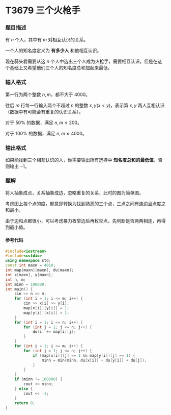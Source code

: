 # T3679 三个火枪手

### 题目描述

有 $n$ 个人，其中有 $m$ 对相互认识的关系。

一个人的知名度定义为 **有多少人** 和他相互认识。

现在蒜头君需要从这 $n$ 个人中选出三个人成为火枪手，需要相互认识，但是在这个基础上又希望他们三个人的知名度总和加起来最低。

### 输入格式

第一行为两个整数 $n,m$，都不大于 $4000$。

往后 $m$ 行每一行输入两个不超过 $n$ 的整数 $x,y(x < y)$，表示第 $x,y$ 两人互相认识（数据中有可能会有重复的认识关系）。

对于 $50\%$ 的数据，满足 $n,m\le 200$。

对于 $100\%$ 的数据，满足 $n,m\le 4000$。

### 输出格式

如果能找到三个相互认识的人，你需要输出所有选择中 **知名度总和的最低值**，否则输出 $-1$。


<div style="page-break-after: always"></div>

### 题解

将人抽象成点，关系抽象成边，忽略重复的关系，此时的图为简单图。

考虑图上每个点的度，题意即转换为找到熟悉的三个点，三点之间有连边且点度之和最小。

由于边和点都很小，可以考虑暴力枚举边后再枚举点，先判断是否两两相连，再得到最小值。

#### 参考代码

```cpp
#include<iostream>
#include<cstdio>
using namespace std;
const int maxn = 4010;
int map[maxn][maxn], du[maxn];
int x[maxn], y[maxn];
int n, m;
int minn = 100000;
int main() {
    cin >> n >> m;
    for (int i = 1; i <= m; i++) {
        cin >> x[i] >> y[i];
        map[x[i]][y[i]] = 1;
        map[y[i]][x[i]] = 1;
    }
    for (int i = 1; i <= n; i++) {
        for (int j = 1; j <= n; j++) {
            du[i] += map[i][j];
        }
    }
    for (int i = 1; i <= m; i++) {
        for (int j = 1; j <= n; j++) {
            if (map[x[i]][j] == 1 && map[y[i]][j] == 1) {
                minn = min(minn, du[x[i]] + du[y[i]] + du[j]);
            }
        }
    }
    if (minn != 100000) {
        cout << minn;
    } else {
        cout << -1;
    }
    return 0;
}
```

<div style="page-break-after: always"></div>
